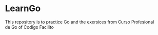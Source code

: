 # LearnGo

This repository is to practice Go and the exersices from Curso Profesional de Go of Codigo Facilito
